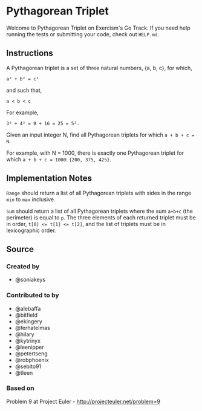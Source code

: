 # Pythagorean Triplet

Welcome to Pythagorean Triplet on Exercism's Go Track.
If you need help running the tests or submitting your code, check out `HELP.md`.

## Instructions

A Pythagorean triplet is a set of three natural numbers, {a, b, c}, for
which,

```text
a² + b² = c²
```

and such that,

```text
a < b < c
```

For example,

```text
3² + 4² = 9 + 16 = 25 = 5².
```

Given an input integer N, find all Pythagorean triplets for which `a + b + c = N`.

For example, with N = 1000, there is exactly one Pythagorean triplet for which `a + b + c = 1000`: `{200, 375, 425}`.

## Implementation Notes

`Range` should return a list of all Pythagorean triplets with sides in the range `min` to `max` inclusive.

`Sum` should return a list of all Pythagorean triplets where the sum `a+b+c` (the perimeter) is equal to `p`.
The three elements of each returned triplet must be in order, `t[0] <= t[1] <= t[2]`, and the list of triplets must be in lexicographic order.

## Source

### Created by

- @soniakeys

### Contributed to by

- @alebaffa
- @bitfield
- @ekingery
- @ferhatelmas
- @hilary
- @kytrinyx
- @leenipper
- @petertseng
- @robphoenix
- @sebito91
- @tleen

### Based on

Problem 9 at Project Euler - http://projecteuler.net/problem=9